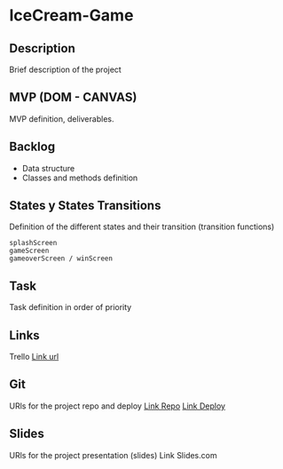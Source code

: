 # IceCream-Game

## Description
Brief description of the project

## MVP (DOM - CANVAS)
MVP definition, deliverables.

## Backlog
<ul>
  <li>Data structure</li>
  <li>Classes and methods definition</li>
</ul>

## States y States Transitions
Definition of the different states and their transition (transition functions)
```
splashScreen
gameScreen
gameoverScreen / winScreen
```

## Task
Task definition in order of priority

## Links
Trello
<a href="https://trello.com/b/W7yrr1M3">Link url</a>

## Git
URls for the project repo and deploy <a href="#">Link Repo</a> <a href="#">Link Deploy</a>

## Slides
URls for the project presentation (slides) Link Slides.com
